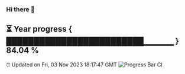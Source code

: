 ### Hi there 👋
⏳ Year progress { █████████████████████████▁▁▁▁▁ } 84.04 %
---
⏰ Updated on Fri, 03 Nov 2023 18:17:47 GMT
![Progress Bar CI](https://github.com/liununu/liununu/workflows/Progress%20Bar%20CI/badge.svg)
